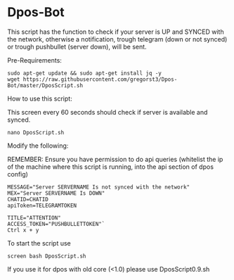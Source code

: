 # Dpos-Bot

This script has the function to check if your server is UP and SYNCED with the network, otherwise a notification, trough telegram (down or not synced) or trough pushbullet (server down), will be sent.

Pre-Requirements:

```
sudo apt-get update && sudo apt-get install jq -y
wget https://raw.githubusercontent.com/gregorst3/Dpos-Bot/master/DposScript.sh
```
How to use this script:

This screen every 60 seconds should check if server is available and synced.

`nano DposScript.sh`

Modify the following:

REMEMBER: Ensure you have permission to do api queries (whitelist the ip of the machine where this script is running, into the api section of dpos config)

```SRV=IPSERVER:PORT
MESSAGE="Server SERVERNAME Is not synced with the network"
MEX="Server SERVERNAME Is DOWN"
CHATID=CHATID
apiToken=TELEGRAMTOKEN

TITLE="ATTENTION"
ACCESS_TOKEN="PUSHBULLETTOKEN"`
Ctrl x + y
```
To start the script use 
```
screen bash DposScript.sh
```
If you use it for dpos with old core (<1.0) please use DposScript0.9.sh
